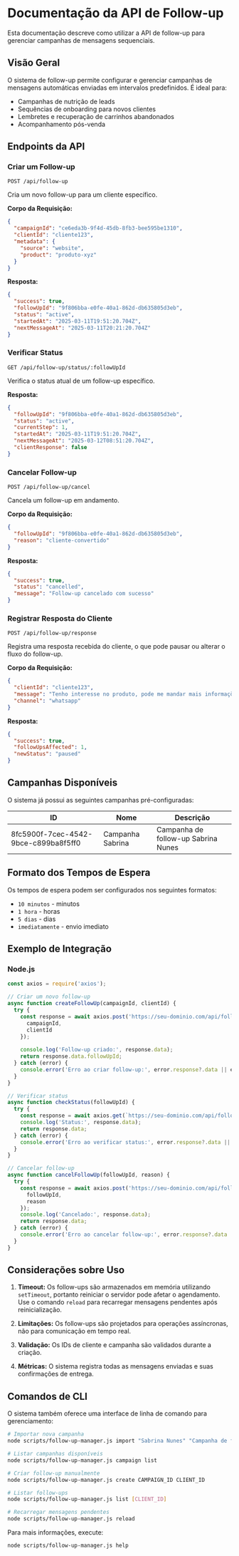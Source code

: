 # Documentação da API de Follow-up

Esta documentação descreve como utilizar a API de follow-up para gerenciar campanhas de mensagens sequenciais.

## Visão Geral

O sistema de follow-up permite configurar e gerenciar campanhas de mensagens automáticas enviadas em intervalos predefinidos. É ideal para:

- Campanhas de nutrição de leads
- Sequências de onboarding para novos clientes
- Lembretes e recuperação de carrinhos abandonados
- Acompanhamento pós-venda

## Endpoints da API

### Criar um Follow-up

```
POST /api/follow-up
```

Cria um novo follow-up para um cliente específico.

**Corpo da Requisição:**
```json
{
  "campaignId": "ce6eda3b-9f4d-45db-8fb3-bee595be1310",
  "clientId": "cliente123",
  "metadata": {
    "source": "website",
    "product": "produto-xyz"
  }
}
```

**Resposta:**
```json
{
  "success": true,
  "followUpId": "9f806bba-e0fe-40a1-862d-db635805d3eb",
  "status": "active",
  "startedAt": "2025-03-11T19:51:20.704Z",
  "nextMessageAt": "2025-03-11T20:21:20.704Z"
}
```

### Verificar Status

```
GET /api/follow-up/status/:followUpId
```

Verifica o status atual de um follow-up específico.

**Resposta:**
```json
{
  "followUpId": "9f806bba-e0fe-40a1-862d-db635805d3eb",
  "status": "active",
  "currentStep": 1,
  "startedAt": "2025-03-11T19:51:20.704Z",
  "nextMessageAt": "2025-03-12T08:51:20.704Z",
  "clientResponse": false
}
```

### Cancelar Follow-up

```
POST /api/follow-up/cancel
```

Cancela um follow-up em andamento.

**Corpo da Requisição:**
```json
{
  "followUpId": "9f806bba-e0fe-40a1-862d-db635805d3eb",
  "reason": "cliente-convertido"
}
```

**Resposta:**
```json
{
  "success": true,
  "status": "cancelled",
  "message": "Follow-up cancelado com sucesso"
}
```

### Registrar Resposta do Cliente

```
POST /api/follow-up/response
```

Registra uma resposta recebida do cliente, o que pode pausar ou alterar o fluxo do follow-up.

**Corpo da Requisição:**
```json
{
  "clientId": "cliente123",
  "message": "Tenho interesse no produto, pode me mandar mais informações?",
  "channel": "whatsapp"
}
```

**Resposta:**
```json
{
  "success": true,
  "followUpsAffected": 1,
  "newStatus": "paused"
}
```

## Campanhas Disponíveis

O sistema já possui as seguintes campanhas pré-configuradas:

| ID | Nome | Descrição |
|----|------|-----------|
| 8fc5900f-7cec-4542-9bce-c899ba8f5ff0 | Campanha Sabrina | Campanha de follow-up Sabrina Nunes |

## Formato dos Tempos de Espera

Os tempos de espera podem ser configurados nos seguintes formatos:

- `10 minutos` - minutos
- `1 hora` - horas
- `5 dias` - dias
- `imediatamente` - envio imediato

## Exemplo de Integração

### Node.js
```javascript
const axios = require('axios');

// Criar um novo follow-up
async function createFollowUp(campaignId, clientId) {
  try {
    const response = await axios.post('https://seu-dominio.com/api/follow-up', {
      campaignId,
      clientId
    });
    
    console.log('Follow-up criado:', response.data);
    return response.data.followUpId;
  } catch (error) {
    console.error('Erro ao criar follow-up:', error.response?.data || error.message);
  }
}

// Verificar status
async function checkStatus(followUpId) {
  try {
    const response = await axios.get(`https://seu-dominio.com/api/follow-up/status/${followUpId}`);
    console.log('Status:', response.data);
    return response.data;
  } catch (error) {
    console.error('Erro ao verificar status:', error.response?.data || error.message);
  }
}

// Cancelar follow-up
async function cancelFollowUp(followUpId, reason) {
  try {
    const response = await axios.post('https://seu-dominio.com/api/follow-up/cancel', {
      followUpId,
      reason
    });
    console.log('Cancelado:', response.data);
    return response.data;
  } catch (error) {
    console.error('Erro ao cancelar follow-up:', error.response?.data || error.message);
  }
}
```

## Considerações sobre Uso

1. **Timeout:** Os follow-ups são armazenados em memória utilizando `setTimeout`, portanto reiniciar o servidor pode afetar o agendamento. Use o comando `reload` para recarregar mensagens pendentes após reinicialização.

2. **Limitações:** Os follow-ups são projetados para operações assíncronas, não para comunicação em tempo real.

3. **Validação:** Os IDs de cliente e campanha são validados durante a criação.

4. **Métricas:** O sistema registra todas as mensagens enviadas e suas confirmações de entrega.

## Comandos de CLI

O sistema também oferece uma interface de linha de comando para gerenciamento:

```bash
# Importar nova campanha
node scripts/follow-up-manager.js import "Sabrina Nunes" "Campanha de follow-up Sabrina Nunes"

# Listar campanhas disponíveis
node scripts/follow-up-manager.js campaign list

# Criar follow-up manualmente
node scripts/follow-up-manager.js create CAMPAIGN_ID CLIENT_ID

# Listar follow-ups
node scripts/follow-up-manager.js list [CLIENT_ID]

# Recarregar mensagens pendentes
node scripts/follow-up-manager.js reload
```

Para mais informações, execute:
```bash
node scripts/follow-up-manager.js help
```